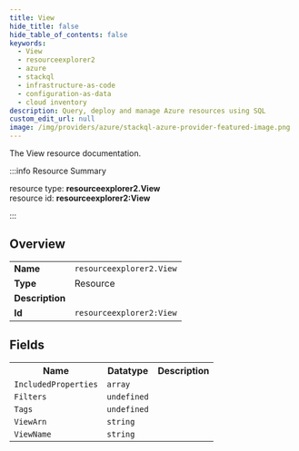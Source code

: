 ```yaml
---
title: View
hide_title: false
hide_table_of_contents: false
keywords:
  - View
  - resourceexplorer2
  - azure
  - stackql
  - infrastructure-as-code
  - configuration-as-data
  - cloud inventory
description: Query, deploy and manage Azure resources using SQL
custom_edit_url: null
image: /img/providers/azure/stackql-azure-provider-featured-image.png
---
```

The View resource documentation.

:::info Resource Summary

<div class="row">
<div class="providerDocColumn">
<span>resource type:&nbsp;<b>resourceexplorer2.View</b></span><br />
<span>resource id:&nbsp;<b>resourceexplorer2:View</b></span><br />
</div>
</div>

:::

## Overview
<table><tbody>
<tr><td><b>Name</b></td><td><code>resourceexplorer2.View</code></td></tr>
<tr><td><b>Type</b></td><td>Resource</td></tr>
<tr><td><b>Description</b></td><td></td></tr>
<tr><td><b>Id</b></td><td><code>resourceexplorer2:View</code></td></tr>
</tbody></table>

## Fields
<table><tbody>
<tr><th>Name</th><th>Datatype</th><th>Description</th></tr>
<tr><td><code>IncludedProperties</code></td><td><code>array</code></td><td></td></tr><tr><td><code>Filters</code></td><td><code>undefined</code></td><td></td></tr><tr><td><code>Tags</code></td><td><code>undefined</code></td><td></td></tr><tr><td><code>ViewArn</code></td><td><code>string</code></td><td></td></tr><tr><td><code>ViewName</code></td><td><code>string</code></td><td></td></tr>
</tbody></table>